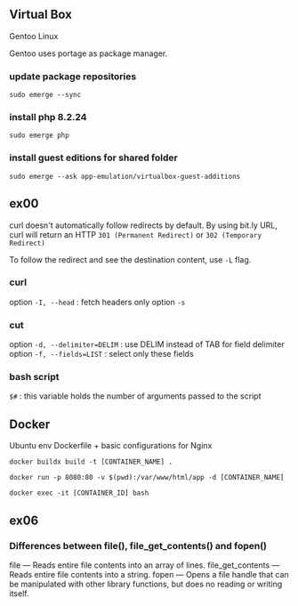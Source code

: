 ## Virtual Box

Gentoo Linux

Gentoo uses portage as package manager.

### update package repositories
`sudo emerge --sync`
### install php 8.2.24
`sudo emerge php`
### install guest editions for shared folder
`sudo emerge --ask app-emulation/virtualbox-guest-additions`

## ex00

curl doesn't automatically follow redirects by default.
By using bit.ly URL, curl will return an HTTP `301 (Permanent Redirect)` or `302 (Temporary Redirect)`

To follow the redirect and see the destination content, use `-L` flag.

### curl
option `-I, --head` : fetch headers only
option `-s`

### cut
option `-d, --delimiter=DELIM` : use DELIM instead of TAB for field delimiter
option `-f, --fields=LIST` : select only these fields

### bash script
`$#` : this variable holds the number of arguments passed to the script


## Docker
Ubuntu env Dockerfile + basic configurations for Nginx

`docker buildx build -t [CONTAINER_NAME] .`

`docker run -p 8080:80 -v $(pwd):/var/www/html/app -d [CONTAINER_NAME]`

`docker exec -it [CONTAINER_ID] bash`

## ex06
### Differences between file(), file_get_contents() and fopen()
file — Reads entire file contents into an array of lines.
file_get_contents — Reads entire file contents into a string.
fopen — Opens a file handle that can be manipulated with other library functions, but does no reading or writing itself.

